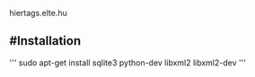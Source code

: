 hiertags.elte.hu

#Installation
-----------------
'''
    sudo apt-get install sqlite3 python-dev libxml2 libxml2-dev
'''


